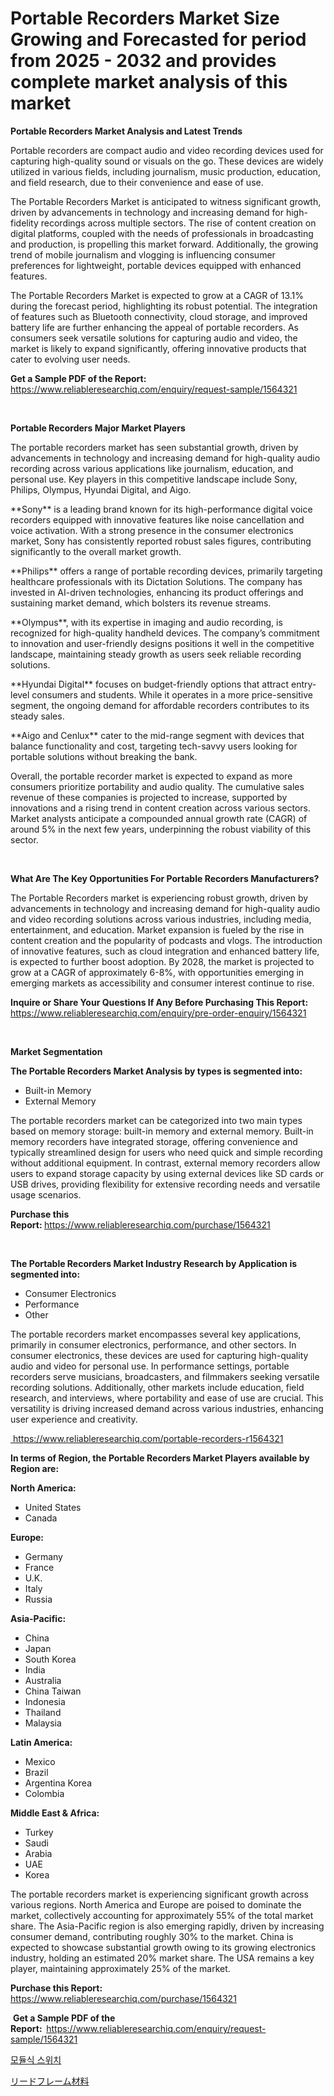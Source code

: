 <p><h1>Portable Recorders Market Size Growing and Forecasted for period from 2025 - 2032 and provides complete market analysis of this market</h1></p><p><strong>Portable Recorders Market Analysis and Latest Trends</strong></p>
<p><p>Portable recorders are compact audio and video recording devices used for capturing high-quality sound or visuals on the go. These devices are widely utilized in various fields, including journalism, music production, education, and field research, due to their convenience and ease of use. </p><p>The Portable Recorders Market is anticipated to witness significant growth, driven by advancements in technology and increasing demand for high-fidelity recordings across multiple sectors. The rise of content creation on digital platforms, coupled with the needs of professionals in broadcasting and production, is propelling this market forward. Additionally, the growing trend of mobile journalism and vlogging is influencing consumer preferences for lightweight, portable devices equipped with enhanced features. </p><p>The Portable Recorders Market is expected to grow at a CAGR of 13.1% during the forecast period, highlighting its robust potential. The integration of features such as Bluetooth connectivity, cloud storage, and improved battery life are further enhancing the appeal of portable recorders. As consumers seek versatile solutions for capturing audio and video, the market is likely to expand significantly, offering innovative products that cater to evolving user needs.</p></p>
<p><strong>Get a Sample PDF of the Report:&nbsp;</strong> <a href="https://www.reliableresearchiq.com/enquiry/request-sample/1564321?utm_campaign=1102&utm_medium=2&utm_source=Github&utm_content=ia&utm_term=06022025&utm_id=portable-recorders">https://www.reliableresearchiq.com/enquiry/request-sample/1564321</a></p>
<p>&nbsp;</p>
<p><strong>Portable Recorders Major Market Players</strong></p>
<p><p>The portable recorders market has seen substantial growth, driven by advancements in technology and increasing demand for high-quality audio recording across various applications like journalism, education, and personal use. Key players in this competitive landscape include Sony, Philips, Olympus, Hyundai Digital, and Aigo.</p><p>**Sony** is a leading brand known for its high-performance digital voice recorders equipped with innovative features like noise cancellation and voice activation. With a strong presence in the consumer electronics market, Sony has consistently reported robust sales figures, contributing significantly to the overall market growth.</p><p>**Philips** offers a range of portable recording devices, primarily targeting healthcare professionals with its Dictation Solutions. The company has invested in AI-driven technologies, enhancing its product offerings and sustaining market demand, which bolsters its revenue streams.</p><p>**Olympus**, with its expertise in imaging and audio recording, is recognized for high-quality handheld devices. The company’s commitment to innovation and user-friendly designs positions it well in the competitive landscape, maintaining steady growth as users seek reliable recording solutions.</p><p>**Hyundai Digital** focuses on budget-friendly options that attract entry-level consumers and students. While it operates in a more price-sensitive segment, the ongoing demand for affordable recorders contributes to its steady sales.</p><p>**Aigo and Cenlux** cater to the mid-range segment with devices that balance functionality and cost, targeting tech-savvy users looking for portable solutions without breaking the bank.</p><p>Overall, the portable recorder market is expected to expand as more consumers prioritize portability and audio quality. The cumulative sales revenue of these companies is projected to increase, supported by innovations and a rising trend in content creation across various sectors. Market analysts anticipate a compounded annual growth rate (CAGR) of around 5% in the next few years, underpinning the robust viability of this sector.</p></p>
<p>&nbsp;</p>
<p><strong>What Are The Key Opportunities For Portable Recorders Manufacturers?</strong></p>
<p><p>The Portable Recorders market is experiencing robust growth, driven by advancements in technology and increasing demand for high-quality audio and video recording solutions across various industries, including media, entertainment, and education. Market expansion is fueled by the rise in content creation and the popularity of podcasts and vlogs. The introduction of innovative features, such as cloud integration and enhanced battery life, is expected to further boost adoption. By 2028, the market is projected to grow at a CAGR of approximately 6-8%, with opportunities emerging in emerging markets as accessibility and consumer interest continue to rise.</p></p>
<p><strong>Inquire or Share Your Questions If Any Before Purchasing This Report:</strong> <a href="https://www.reliableresearchiq.com/enquiry/pre-order-enquiry/1564321?utm_campaign=1102&utm_medium=2&utm_source=Github&utm_content=ia&utm_term=06022025&utm_id=portable-recorders">https://www.reliableresearchiq.com/enquiry/pre-order-enquiry/1564321</a></p>
<p>&nbsp;</p>
<p><strong>Market Segmentation</strong></p>
<p><strong>The Portable Recorders Market Analysis by types is segmented into:</strong></p>
<p><ul><li>Built-in Memory</li><li>External Memory</li></ul></p>
<p><p>The portable recorders market can be categorized into two main types based on memory storage: built-in memory and external memory. Built-in memory recorders have integrated storage, offering convenience and typically streamlined design for users who need quick and simple recording without additional equipment. In contrast, external memory recorders allow users to expand storage capacity by using external devices like SD cards or USB drives, providing flexibility for extensive recording needs and versatile usage scenarios.</p></p>
<p><strong>Purchase this Report:&nbsp;</strong><a href="https://www.reliableresearchiq.com/purchase/1564321?utm_campaign=1102&utm_medium=2&utm_source=Github&utm_content=ia&utm_term=06022025&utm_id=portable-recorders">https://www.reliableresearchiq.com/purchase/1564321</a></p>
<p>&nbsp;</p>
<p><strong>The Portable Recorders Market Industry Research by Application is segmented into:</strong></p>
<p><ul><li>Consumer Electronics</li><li>Performance</li><li>Other</li></ul></p>
<p><p>The portable recorders market encompasses several key applications, primarily in consumer electronics, performance, and other sectors. In consumer electronics, these devices are used for capturing high-quality audio and video for personal use. In performance settings, portable recorders serve musicians, broadcasters, and filmmakers seeking versatile recording solutions. Additionally, other markets include education, field research, and interviews, where portability and ease of use are crucial. This versatility is driving increased demand across various industries, enhancing user experience and creativity.</p></p>
<p><a href="https://www.reliableresearchiq.com/portable-recorders-r1564321?utm_campaign=1102&utm_medium=2&utm_source=Github&utm_content=ia&utm_term=06022025&utm_id=portable-recorders">&nbsp;https://www.reliableresearchiq.com/portable-recorders-r1564321</a></p>
<p><strong>In terms of Region, the Portable Recorders Market Players available by Region are:</strong></p>
<p>
    <p> <strong> North America: </strong>
        <ul>
            <li>United States</li>
            <li>Canada</li>
        </ul>
        </p> 
    <p> <strong> Europe: </strong>
        <ul>
            <li>Germany</li>
            <li>France</li>
            <li>U.K.</li>
            <li>Italy</li>
            <li>Russia</li>
        </ul>
        </p> 
    <p> <strong> Asia-Pacific: </strong>
        <ul>
            <li>China</li>
            <li>Japan</li>
            <li>South Korea</li>
            <li>India</li>
            <li>Australia</li>
            <li>China Taiwan</li>
            <li>Indonesia</li>
            <li>Thailand</li>
            <li>Malaysia</li>
        </ul>
        </p> 
    <p> <strong> Latin America: </strong>
        <ul>
            <li>Mexico</li>
            <li>Brazil</li>
            <li>Argentina Korea</li>
            <li>Colombia</li>
        </ul>
        </p> 
    <p> <strong> Middle East & Africa: </strong>
        <ul>
            <li>Turkey</li>
            <li>Saudi</li>
            <li>Arabia</li>
            <li>UAE</li>
            <li>Korea</li>
        </ul>
    </p>
    </p>
<p><p>The portable recorders market is experiencing significant growth across various regions. North America and Europe are poised to dominate the market, collectively accounting for approximately 55% of the total market share. The Asia-Pacific region is also emerging rapidly, driven by increasing consumer demand, contributing roughly 30% to the market. China is expected to showcase substantial growth owing to its growing electronics industry, holding an estimated 20% market share. The USA remains a key player, maintaining approximately 25% of the market.</p></p>
<p><strong>Purchase this Report: </strong><a href="https://www.reliableresearchiq.com/purchase/1564321?utm_campaign=1102&utm_medium=2&utm_source=Github&utm_content=ia&utm_term=06022025&utm_id=portable-recorders">https://www.reliableresearchiq.com/purchase/1564321</a></p>
<p>&nbsp;<strong>Get a Sample PDF of the Report:&nbsp;&nbsp;</strong><a href="https://www.reliableresearchiq.com/enquiry/request-sample/1564321?utm_campaign=1102&utm_medium=2&utm_source=Github&utm_content=ia&utm_term=06022025&utm_id=portable-recorders">https://www.reliableresearchiq.com/enquiry/request-sample/1564321</a></p>
<p><strong></strong></p>
<p><p><a href="https://github.com/laholand/Market-Research-Report-List-7/blob/main/269961435438.md?utm_campaign=1102&utm_medium=2&utm_source=Github&utm_content=ia&utm_term=06022025&utm_id=portable-recorders">모듈식 스위치</a></p><p><a href="https://github.com/mohamedbakry57/Market-Research-Report-List-6/blob/main/430271035305.md?utm_campaign=1102&utm_medium=2&utm_source=Github&utm_content=ia&utm_term=06022025&utm_id=portable-recorders">リードフレーム材料</a></p></p>